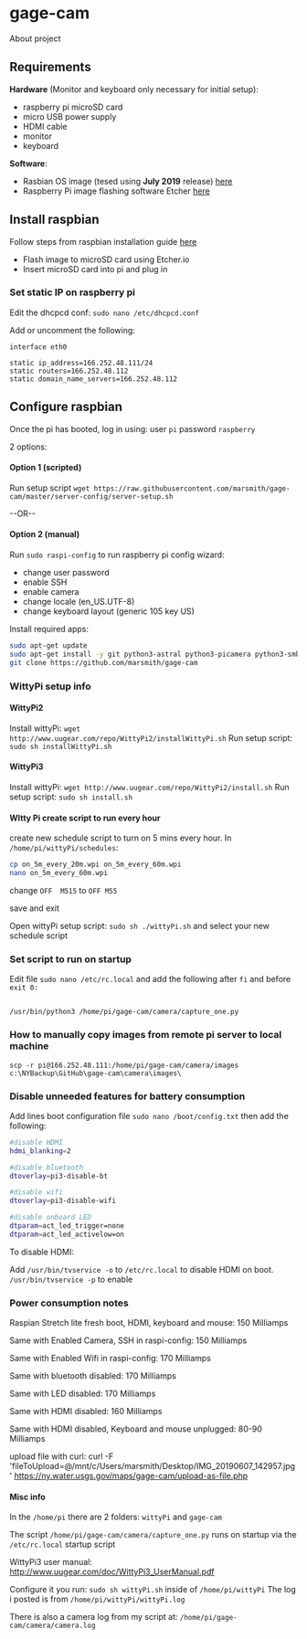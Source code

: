
# gage-cam

About project

## Requirements

  **Hardware** (Monitor and keyboard only necessary for initial setup):  
  - raspberry pi microSD card  
  - micro USB power supply  
  - HDMI cable  
  - monitor  
  - keyboard  


  **Software**: 
  - Rasbian OS image (tesed using **July 2019** release) [here](https://www.raspberrypi.org/downloads/raspbian/)
  - Raspberry Pi image flashing software Etcher [here](https://etcher.io)

## Install raspbian

Follow steps from raspbian installation guide [here](https://www.raspberrypi.org/documentation/installation/installing-images/README.md)

- Flash image to microSD card using Etcher.io
- Insert microSD card into pi and plug in

### Set static IP on raspberry pi
Edit the dhcpcd conf: `sudo nano /etc/dhcpcd.conf`

Add or uncomment the following:
```
interface eth0

static ip_address=166.252.48.111/24
static routers=166.252.48.112
static domain_name_servers=166.252.48.112
```

## Configure raspbian

Once the pi has booted, log in using: user `pi` password `raspberry`

2 options:

#### Option 1 (scripted)
Run setup script
`wget https://raw.githubusercontent.com/marsmith/gage-cam/master/server-config/server-setup.sh`

--OR-- 

#### Option 2 (manual)

Run `sudo raspi-config` to run raspberry pi config wizard:

- change user password
- enable SSH
- enable camera
- change locale (en_US.UTF-8)
- change keyboard layout (generic 105 key US)

Install required apps:

```bash
sudo apt-get update
sudo apt-get install -y git python3-astral python3-picamera python3-smbus
git clone https://github.com/marsmith/gage-cam

```

### WittyPi setup info

#### WittyPi2
Install wittyPi: `wget http://www.uugear.com/repo/WittyPi2/installWittyPi.sh`
Run setup script: `sudo sh installWittyPi.sh`

#### WittyPi3
Install wittyPi: `wget http://www.uugear.com/repo/WittyPi2/install.sh`
Run setup script: `sudo sh install.sh`

#### WItty Pi create script to run every hour

create new schedule script to turn on 5 mins every hour.  In `/home/pi/wittyPi/schedules`:

```bash
cp on_5m_every_20m.wpi on_5m_every_60m.wpi
nano on_5m_every_60m.wpi
```

change `OFF  M515` to `OFF M55`

save and exit

Open wittyPi setup script: `sudo sh ./wittyPi.sh` and select your new schedule script

### Set script to run on startup

Edit file  `sudo nano /etc/rc.local` and add the following after `fi` and before `exit 0:`

```

/usr/bin/python3 /home/pi/gage-cam/camera/capture_one.py

```

### How to manually copy images from remote pi server to local machine
`scp -r pi@166.252.48.111:/home/pi/gage-cam/camera/images c:\NYBackup\GitHub\gage-cam\camera\images\`

### Disable unneeded features for battery consumption

Add lines boot configuration file
`sudo nano /boot/config.txt` then add the following:

```bash
#disable HDMI
hdmi_blanking=2

#disable bluetooth
dtoverlay=pi3-disable-bt

#disable wifi
dtoverlay=pi3-disable-wifi

#disable onboard LED
dtparam=act_led_trigger=none
dtparam=act_led_activelow=on
```

To disable HDMI:

Add `/usr/bin/tvservice -o` to `/etc/rc.local` to disable HDMI on boot. `/usr/bin/tvservice -p` to enable


### Power consumption notes
Raspian Stretch lite fresh boot, HDMI, keyboard and mouse: 150 Milliamps

Same with Enabled Camera, SSH in raspi-config:  150 Milliamps

Same with Enabled Wifi in raspi-config: 170 Milliamps

Same with bluetooth disabled: 170 Milliamps

Same with LED disabled: 170 Milliamps

Same with HDMI disabled: 160 Milliamps

Same with HDMI disabled, Keyboard and mouse unplugged: 80-90 Milliamps

upload file with curl:
curl -F 'fileToUpload=@/mnt/c/Users/marsmith/Desktop/IMG_20190607_142957.jpg' https://ny.water.usgs.gov/maps/gage-cam/upload-as-file.php



#### Misc info

In the `/home/pi` there are 2 folders: `wittyPi` and `gage-cam`

The script `/home/pi/gage-cam/camera/capture_one.py` runs on startup via the `/etc/rc.local` startup script

WittyPi3 user manual: http://www.uugear.com/doc/WittyPi3_UserManual.pdf

Configure it you run: `sudo sh wittyPi.sh`  inside of `/home/pi/wittyPi`
The log i posted is from `/home/pi/wittyPi/wittyPi.log`

There is also a camera log from my script at: `/home/pi/gage-cam/camera/camera.log`